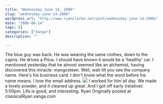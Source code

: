 ```yaml
---
title: "Wednesday June 14, 2006"
slug: "wednesday-june-14-2006"
wordpress_url: "http://www.ryanclarke.net/post/wednesday-june-14-2006/"
date: "2006-06-14"
tags: []
categories: ["Xanga"]
description: ""

---
```


The blue guy was back. He was wearing the same clothes, down to the capris. He drives a Prius. I should have known it would be a 'healthy' car. I mentioned yesterday that he almost seemed like an alchemist, having discovered this miracle: mangosteen. Well, wait till you see the company name. Here's his business card. I don't know what the word before his name means. I love the email address.
[![](http://xaf.xanga.com/6dda172b3213160307619/z40420143.jpg)](http://xaf.xanga.com/6dda172b3213160307619/b40420143.jpg)
I worked for him all day. We made a lovely powder, and it cleaned up great. And I got off early (relative): 5:00pm.
Life is good, and interesting.
Ryan
Originally posted at classicalRyan.xanga.com
